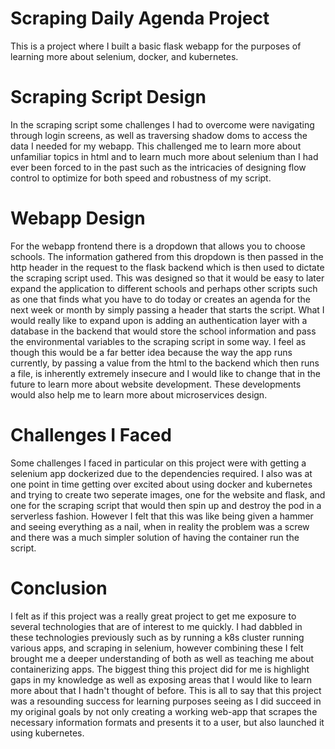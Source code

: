 # Scraping Daily Agenda Project
This is a project where I built a basic flask webapp for the purposes of learning more about selenium, docker, and kubernetes.
# Scraping Script Design
In the scraping script some challenges I had to overcome were navigating through login screens, as well as traversing shadow doms to access the data I needed for my webapp. This challenged me to learn more about unfamiliar topics in html and to learn much more about selenium than I had ever been forced to in the past such as the intricacies of designing flow control to optimize for both speed and robustness of my script.
# Webapp Design
For the webapp frontend there is a dropdown that allows you to choose schools. The information gathered from this dropdown is then passed in the http header in the request to the flask backend which is then used to dictate the scraping script used. This was designed so that it would be easy to later expand the application to different schools and perhaps other scripts such as one that finds what you have to do today or creates an agenda for the next week or month by simply passing a header that starts the script. What I would really like to expand upon is adding an authentication layer with a database in the backend that would store the school information and pass the environmental variables to the scraping script in some way. I feel as though this would be a far better idea because the way the app runs currently, by passing a value from the html to the backend which then runs a file, is inherently extremely insecure and I would like to change that in the future to learn more about website development. These developments would also help me to learn more about microservices design.
# Challenges I Faced
Some challenges I faced in particular on this project were with getting a selenium app dockerized due to the dependencies required. I also was at one point in time getting over excited about using docker and kubernetes and trying to create two seperate images, one for the website and flask, and one for the scraping script that would then spin up and destroy the pod in a serverless fashion. However I felt that this was like being given a hammer and seeing everything as a nail, when in reality the problem was a screw and there was a much simpler solution of having the container run the script.
# Conclusion
I felt as if this project was a really great project to get me exposure to several technologies that are of interest to me quickly. I had dabbled in these technologies previously such as by running a k8s cluster running various apps, and scraping in selenium, however combining these I felt brought me a deeper understanding of both as well as teaching me about containerizing apps. The biggest thing this project did for me is highlight gaps in my knowledge as well as exposing areas that I would like to learn more about that I hadn't thought of before. This is all to say that this project was a resounding success for learning purposes seeing as I did succeed in my original goals by not only creating a working web-app that scrapes the necessary information formats and presents it to a user, but also launched it using kubernetes.
